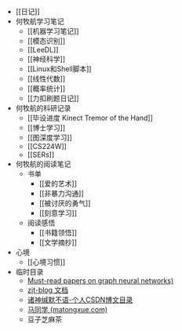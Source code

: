 - [[日记]]
- 何牧航学习笔记
	- [[机器学习笔记]]
	- [[模态识别]]
	- [[LeeDL]]
	- [[神经科学]]
	- [[Linux和Shell脚本]]
	- [[线性代数]]
	- [[概率统计]]
	- [[力扣刷题日记]]
- 何牧航的科研记录
	- [[毕设进度 Kinect Tremor of the Hand]]
	- [[博士学习]]
	- [[图深度学习]]
	- [[CS224W]]
	- [[SERs]]
- 何牧航的阅读笔记
	- 书单
		- [[爱的艺术]]
		- [[非暴力沟通]]
		- [[被讨厌的勇气]]
		- [[刻意学习]]
	- 阅读感悟
		- [[书籍领悟]]
		- [[文学摘抄]]
- 心境
	- [[心境习惯]]
- 临时目录
	- [ Must-read papers on graph neural networks)](https://github.com/thunlp/GNNPapers?source=post_page-----f24d4eb2cc2b--------------------------------#survey-papers)
	- [zjt-blog 文档](https://zjt-blog.readthedocs.io/zh/latest/%E7%94%9F%E6%B4%BB/index.html)
	- [诸神缄默不语-个人CSDN博文目录](https://blog.csdn.net/PolarisRisingWar/article/details/116396744)
	- [马同学 (matongxue.com)](https://www.matongxue.com/login/?url=https://www.matongxue.com/madocs/447)
	- 豆子芝麻茶